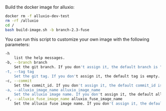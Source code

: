 
Build the docker image for alluxio:

```bash
docker rm -f alluxio-dev-test
rm -rf /alluxio
cd /
bash build-image.sh -b branch-2.3-fuse
```
You can run this script to customize your own image with the following parameters:
```bash
-h
    list the help messages.
-b, --branch branch
    Set the git branch. If you don't assign it, the default branch is "branch-2.3-fuse".
-t, --tag tag
    Set the git tag. If you don't assign it, the default tag is empty.
-c, --commit
    Set the commit_id. If you don't assign it, the default commit_id is empty.
-a, --alluxio_image_name alluxio_image_name
    Set the alluxio image name. If you don't assign it, the default alluxio image name is "registry.cn-huhehaote.aliyuncs.com/alluxio/alluxio".
-f, --alluxio_fuse_image_name alluxio_fuse_image_name
    Set the alluxio fuse image name. If you don't assign it, the default alluxio fuse image name is "registry.cn-huhehaote.aliyuncs.com/alluxio/alluxio-fuse".
```